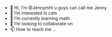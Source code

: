 - 👋 Hi, I’m @Jennymht u guys can call me Jenny
- 👀 I’m interested in cats
- 🌱 I’m currently learning math
- 💞️ I’m looking to collaborate on 
- 📫 How to reach me ...

<!---
Jennymht/Jennymht is a ✨ special ✨ repository because its `README.md` (this file) appears on your GitHub profile.
You can click the Preview link to take a look at your changes.
--->
